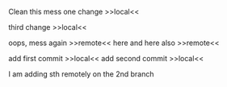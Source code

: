 Clean this mess
one change >>local<<

third change >>local<<

oops, mess again >>remote<< here
and here also >>remote<<

add first commit >>local<<
add second commit >>local<<

I am adding sth remotely on the 2nd branch
